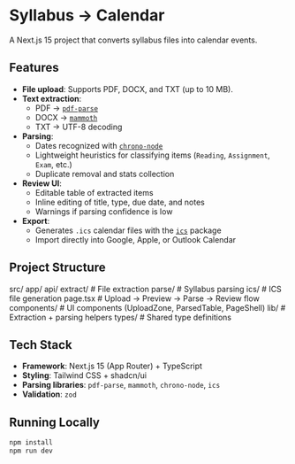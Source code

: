 # Syllabus → Calendar

A Next.js 15 project that converts syllabus files into calendar events.

## Features
- **File upload**: Supports PDF, DOCX, and TXT (up to 10 MB).
- **Text extraction**: 
  - PDF → [`pdf-parse`](https://www.npmjs.com/package/pdf-parse)
  - DOCX → [`mammoth`](https://www.npmjs.com/package/mammoth)
  - TXT → UTF-8 decoding
- **Parsing**:
  - Dates recognized with [`chrono-node`](https://www.npmjs.com/package/chrono-node)
  - Lightweight heuristics for classifying items (`Reading`, `Assignment`, `Exam`, etc.)
  - Duplicate removal and stats collection
- **Review UI**:
  - Editable table of extracted items
  - Inline editing of title, type, due date, and notes
  - Warnings if parsing confidence is low
- **Export**:
  - Generates `.ics` calendar files with the [`ics`](https://www.npmjs.com/package/ics) package
  - Import directly into Google, Apple, or Outlook Calendar

## Project Structure
src/
app/
api/
extract/   # File extraction
parse/     # Syllabus parsing
ics/       # ICS file generation
page.tsx     # Upload → Preview → Parse → Review flow
components/    # UI components (UploadZone, ParsedTable, PageShell)
lib/           # Extraction + parsing helpers
types/         # Shared type definitions


## Tech Stack
- **Framework**: Next.js 15 (App Router) + TypeScript
- **Styling**: Tailwind CSS + shadcn/ui
- **Parsing libraries**: `pdf-parse`, `mammoth`, `chrono-node`, `ics`
- **Validation**: `zod`

## Running Locally
```bash
npm install
npm run dev